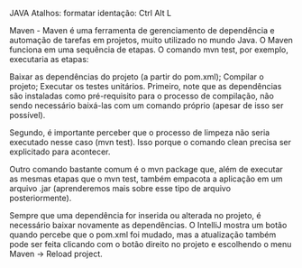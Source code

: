 JAVA
Atalhos:
formatar identação: Ctrl Alt L

Maven - Maven é uma ferramenta de gerenciamento de dependência
e automação de tarefas em projetos, muito utilizado no mundo Java.
O Maven funciona em uma sequência de etapas. O comando mvn test, por exemplo,
executaria as etapas:

Baixar as dependências do projeto (a partir do pom.xml);
Compilar o projeto;
Executar os testes unitários.
Primeiro, note que as dependências são instaladas como pré-requisito para o
processo de compilação, não sendo necessário baixá-las com um comando próprio
(apesar de isso ser possível).

Segundo, é importante perceber que o processo de limpeza não seria executado
nesse caso (mvn test). Isso porque o comando clean precisa ser explicitado para
acontecer.

Outro comando bastante comum é o mvn package que, além de executar as mesmas
etapas que o mvn test, também empacota a aplicação em um arquivo .jar
(aprenderemos mais sobre esse tipo de arquivo posteriormente).


Sempre que uma dependência for inserida ou alterada no projeto, é necessário
baixar novamente as dependências. O IntelliJ mostra um botão quando percebe que
o pom.xml foi mudado, mas a atualização também pode ser feita clicando com o
botão direito no projeto e escolhendo o menu Maven -> Reload project.


